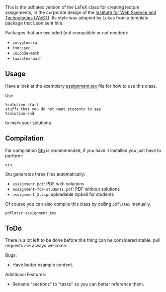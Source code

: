 This is the pdflatex version of the LaTeX class for creating lecture assignments,
in the corporate design of the
[Institute for Web Science and Technologies (WeST)](http://west.uni-koblenz.de/).
Its style was adapted by Lukas from a template package that Leon sent him.

Packages that are excluded (not compatible or not needed):

- `polyglossia`
- `fontspec`
- `unicode-math`
- `lualatex-math`

## Usage

Have a look at the exemplary [assignment.tex](assignment.tex) file for how
to use this class.

Use
    
    %solution-start
    stuffs that you do not want students to see
    %solution-end
    
to mark your solutions.

## Compilation

For compilation [Stu](https://github.com/kunegis/stu) is recommended, if
you have it installed you just have to perform:

    stu

Stu generates three files automatically:

- `assignment.pdf`: PDF with solutions
- `assignment-for-students.pdf`: PDF without solutions
- `assignment_X.zip`: uploadable zipball for students

Of course you can also compile this class by calling `pdflatex` manually.

    pdflatex assignment.tex

## ToDo

There is a lot left to be done before this thing can be considered stable,
pull requests are always welcome.

Bugs:

- Have better example content.

Additional Features:

- Rename "sections" to "tasks" so you can better reference them.
